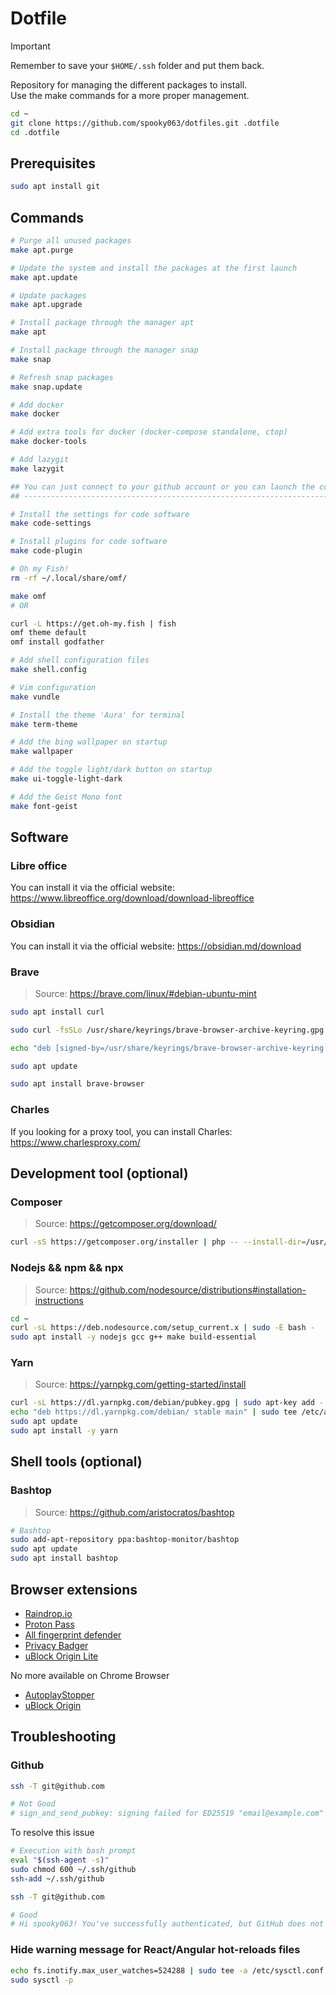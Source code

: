 # Dotfile

> [!IMPORTANT]  
> Remember to save your `$HOME/.ssh` folder and put them back.

Repository for managing the different packages to install.  
Use the make commands for a more proper management.

```bash
cd ~
git clone https://github.com/spooky063/dotfiles.git .dotfile
cd .dotfile
```

## Prerequisites

```bash
sudo apt install git
```

## Commands

```bash
# Purge all unused packages
make apt.purge
```

```bash
# Update the system and install the packages at the first launch
make apt.update

# Update packages
make apt.upgrade

# Install package through the manager apt
make apt
```

```bash
# Install package through the manager snap
make snap

# Refresh snap packages
make snap.update
```

```bash
# Add docker
make docker

# Add extra tools for docker (docker-compose standalone, ctop)
make docker-tools
```

```bash
# Add lazygit
make lazygit
```

```bash
## You can just connect to your github account or you can launch the command
## -------------------------------------------------------------------------

# Install the settings for code software
make code-settings

# Install plugins for code software
make code-plugin
```

```bash
# Oh my Fish!
rm -rf ~/.local/share/omf/

make omf
# OR

curl -L https://get.oh-my.fish | fish
omf theme default
omf install godfather
```

```bash
# Add shell configuration files
make shell.config
```

```bash
# Vim configuration
make vundle
```

```bash
# Install the theme 'Aura' for terminal
make term-theme
```

```bash
# Add the bing wallpaper on startup
make wallpaper
```

```bash
# Add the toggle light/dark button on startup
make ui-toggle-light-dark
```

```bash
# Add the Geist Mono font
make font-geist
```

## Software

### Libre office

You can install it via the official website: https://www.libreoffice.org/download/download-libreoffice

### Obsidian

You can install it via the official website: https://obsidian.md/download

### Brave

> Source: https://brave.com/linux/#debian-ubuntu-mint

```bash
sudo apt install curl

sudo curl -fsSLo /usr/share/keyrings/brave-browser-archive-keyring.gpg https://brave-browser-apt-release.s3.brave.com/brave-browser-archive-keyring.gpg

echo "deb [signed-by=/usr/share/keyrings/brave-browser-archive-keyring.gpg] https://brave-browser-apt-release.s3.brave.com/ stable main"|sudo tee /etc/apt/sources.list.d/brave-browser-release.list

sudo apt update

sudo apt install brave-browser
```

### Charles

If you looking for a proxy tool, you can install Charles: https://www.charlesproxy.com/

## Development tool (optional)

### Composer

> Source: https://getcomposer.org/download/

```bash
curl -sS https://getcomposer.org/installer | php -- --install-dir=/usr/local/bin --filename=composer
```

### Nodejs && npm && npx

> Source: https://github.com/nodesource/distributions#installation-instructions

```bash
cd ~
curl -sL https://deb.nodesource.com/setup_current.x | sudo -E bash -
sudo apt install -y nodejs gcc g++ make build-essential
```

### Yarn

> Source: https://yarnpkg.com/getting-started/install

```bash
curl -sL https://dl.yarnpkg.com/debian/pubkey.gpg | sudo apt-key add -
echo "deb https://dl.yarnpkg.com/debian/ stable main" | sudo tee /etc/apt/sources.list.d/yarn.list
sudo apt update
sudo apt install -y yarn
```

## Shell tools (optional)

### Bashtop

> Source: https://github.com/aristocratos/bashtop

```bash
# Bashtop
sudo add-apt-repository ppa:bashtop-monitor/bashtop
sudo apt update
sudo apt install bashtop
```

## Browser extensions

- [Raindrop.io](https://chromewebstore.google.com/detail/raindropio/ldgfbffkinooeloadekpmfoklnobpien)
- [Proton Pass](https://chromewebstore.google.com/detail/proton-pass-free-password/ghmbeldphafepmbegfdlkpapadhbakde)
- [All fingerprint defender](https://chromewebstore.google.com/detail/all-fingerprint-defender/meojnmfhjkahlfcecpdcdgjclcilmaij)
- [Privacy Badger](https://chromewebstore.google.com/detail/privacy-badger/pkehgijcmpdhfbdbbnkijodmdjhbjlgp)
- [uBlock Origin Lite](https://chromewebstore.google.com/detail/ublock-origin-lite/ddkjiahejlhfcafbddmgiahcphecmpfh)

No more available on Chrome Browser

- [AutoplayStopper](https://chromewebstore.google.com/detail/autoplaystopper/ejddcgojdblidajhngkogefpkknnebdh)
- [uBlock Origin](https://chromewebstore.google.com/detail/ublock-origin/cjpalhdlnbpafiamejdnhcphjbkeiagm)

## Troubleshooting

### Github

```bash
ssh -T git@github.com

# Not Good
# sign_and_send_pubkey: signing failed for ED25519 "email@example.com" from agent: agent refused operation
```

To resolve this issue

```bash
# Execution with bash prompt
eval "$(ssh-agent -s)"
sudo chmod 600 ~/.ssh/github
ssh-add ~/.ssh/github

ssh -T git@github.com

# Good
# Hi spooky063! You've successfully authenticated, but GitHub does not provide shell access.
```

### Hide warning message for React/Angular hot-reloads files

```bash
echo fs.inotify.max_user_watches=524288 | sudo tee -a /etc/sysctl.conf
sudo sysctl -p
```
